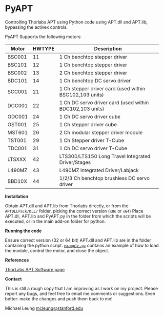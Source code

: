PyAPT
=====
Controlling Thorlabs APT using Python code using APT.dll and APT.lib, bypassing the activex controls.

PyAPT Supports the following motors:

Motor | HWTYPE | Description
------|--------|----------------
BSC001 | 11 | 1 Ch benchtop stepper driver
BSC101 | 12	| 1 Ch benchtop stepper driver
BSC002 | 13 | 2 Ch benchtop stepper driver
BDC101 | 14 | 1 Ch benchtop DC servo driver
SCC001 | 21 | 1 Ch stepper driver card (used within BSC102,103 units)
DCC001 | 22 | 1 Ch DC servo driver card (used within BDC102,103 units)
ODC001 | 24 | 1 Ch DC servo driver cube
OST001 | 25 | 1 Ch stepper driver cube
MST601 | 26 | 2 Ch modular stepper driver module
TST001 | 29 | 1 Ch Stepper driver T-Cube
TDC001 | 31 | 1 Ch DC servo driver T-Cube
LTSXXX | 42 | LTS300/LTS150 Long Travel Integrated Driver/Stages
L490MZ | 43 | L490MZ Integrated Driver/Labjack
BBD10X | 44 | 1/2/3 Ch benchtop brushless DC servo driver

**Installation**

Obtain APT.dll and APT.lib from Thorlabs directly, or from the ```APTDLLPack/DLL/``` folder, picking the correct version (```x86``` or ```x64```)
Place APT.dll, APT.lib and PyAPT.py in the folder from which the scripts will be executed, or in the main add-on folder for python.

**Running the code**

Ensure correct version (32 or 64 bit) APT.dll and APT.lib are in the folder containing the python script.
[```example.py```](example.py) contains an example of how to load the module, control the motor, and close the object.

**References**

[ThorLabs APT Software page](http://www.thorlabs.us/software_pages/ViewSoftwarePage.cfm?Code=APT)

**Contact**

This is still a rough copy that I am improving as I work on my project. Please report any bugs, and feel free to email me comments or suggestions. Even better: make the changes and push them back to me!

Michael Leung
mcleung@stanford.edu

